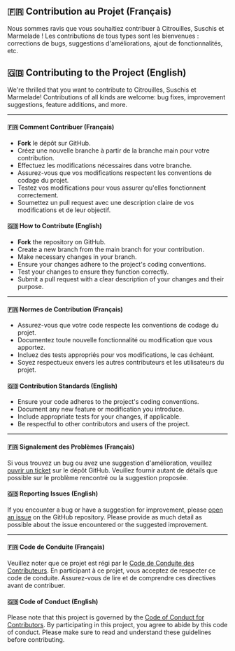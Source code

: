 ## 🇫🇷 Contribution au Projet (Français)
Nous sommes ravis que vous souhaitiez contribuer à Citrouilles, Suschis et Marmelade ! Les contributions de tous types sont les bienvenues : corrections de bugs, suggestions d'améliorations, ajout de fonctionnalités, etc.

## 🇬🇧 Contributing to the Project (English)
We're thrilled that you want to contribute to Citrouilles, Suschis et Marmelade! Contributions of all kinds are welcome: bug fixes, improvement suggestions, feature additions, and more.

---

#### 🇫🇷 Comment Contribuer (Français)

- **Fork** le dépôt sur GitHub.
- Créez une nouvelle branche à partir de la branche main pour votre contribution.
- Effectuez les modifications nécessaires dans votre branche.
- Assurez-vous que vos modifications respectent les conventions de codage du projet.
- Testez vos modifications pour vous assurer qu'elles fonctionnent correctement.
- Soumettez un pull request avec une description claire de vos modifications et de leur objectif.

#### 🇬🇧 How to Contribute (English)

- **Fork** the repository on GitHub.
- Create a new branch from the main branch for your contribution.
- Make necessary changes in your branch.
- Ensure your changes adhere to the project's coding conventions.
- Test your changes to ensure they function correctly.
- Submit a pull request with a clear description of your changes and their purpose.

---

#### 🇫🇷 Normes de Contribution (Français)

- Assurez-vous que votre code respecte les conventions de codage du projet.
- Documentez toute nouvelle fonctionnalité ou modification que vous apportez.
- Incluez des tests appropriés pour vos modifications, le cas échéant.
- Soyez respectueux envers les autres contributeurs et les utilisateurs du projet.

#### 🇬🇧 Contribution Standards (English)

- Ensure your code adheres to the project's coding conventions.
- Document any new feature or modification you introduce.
- Include appropriate tests for your changes, if applicable.
- Be respectful to other contributors and users of the project.

---

#### 🇫🇷 Signalement des Problèmes (Français)

Si vous trouvez un bug ou avez une suggestion d'amélioration, veuillez [ouvrir un ticket](https://github.com/Sevrus/phoneAppJdr/issues) sur le dépôt GitHub. Veuillez fournir autant de détails que possible sur le problème rencontré ou la suggestion proposée.

#### 🇬🇧 Reporting Issues (English)

If you encounter a bug or have a suggestion for improvement, please [open an issue](https://github.com/Sevrus/phoneAppJdr/issues) on the GitHub repository. Please provide as much detail as possible about the issue encountered or the suggested improvement.

---

#### 🇫🇷 Code de Conduite (Français)

Veuillez noter que ce projet est régi par le [Code de Conduite des Contributeurs](CODE_DE_CONDUITE.md). En participant à ce projet, vous acceptez de respecter ce code de conduite. Assurez-vous de lire et de comprendre ces directives avant de contribuer.

#### 🇬🇧 Code of Conduct (English)

Please note that this project is governed by the [Code of Conduct for Contributors](CODE_OF_CONDUCT.md). By participating in this project, you agree to abide by this code of conduct. Please make sure to read and understand these guidelines before contributing.